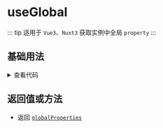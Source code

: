 <script setup>
import global from './global.vue'
</script>

# useGlobal

::: tip 适用于 `Vue3`、`Nuxt3`
获取实例中全局 `property`
:::

<!-- <description description="获取实例中全局`property`" :tagNameList="['Vue3']"  /> -->

## 基础用法

<global />

<details>

<summary>查看代码</summary>

<<< @/hooks/useGlobal/global.vue

</details>

## 返回值或方法

- 返回 [`globalProperties`](https://vuejs.org/api/application.html#app-config-globalproperties)
